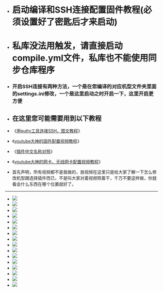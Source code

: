 - # 启动编译和SSH连接配置固件教程(必须设置好了密匙后才来启动)
- # 私库没法用触发，请直接启动compile.yml文件，私库也不能使用同步仓库程序

- ### 开启SSH连接有两种方法，一个是在您编译的对应机型文件夹里面的settings.ini修改，一个是这里启动之时开启一下，这里开启更方便

- ## 在这里您可能需要用到以下教程
- 《[用putty工具连接SSH，图文教程](https://github.com/danshui-git/shuoming/blob/master/3SSH%E8%BF%9E%E6%8E%A5%E8%AF%B4%E6%98%8E.md)》
- 《[youtube大神的固件配置视频教程](https://www.youtube.com/watch?v=jEE_J6-4E3Y&t=24s)》
- 《[插件中文名称对照](https://github.com/danshui-git/shuoming/blob/master/%E5%90%8D%E7%A7%B0.md)》
- 《[youtube大神的网卡、无线网卡配置视频教程](https://www.youtube.com/watch?v=X9v6Nd3wxkk)》

- 首先声明，所有视频都不是我做的，放视频在这里只是给大家了解一下怎么修改机型跟选择插件而已，不是叫大家对着视频照着干，千万不要这样做，你就看会什么东西在哪个位置就好了。

---
- <img src="https://github.com/danshui-git/shuoming/blob/master/doc/xinqi0.png" />
- <img src="https://github.com/danshui-git/shuoming/blob/master/doc/xinqi1.png" />
- <img src="https://github.com/danshui-git/shuoming/blob/master/doc/xinqi2.png" />
- <img src="https://github.com/danshui-git/shuoming/blob/master/doc/xinqi3.png" />
- <img src="https://github.com/danshui-git/shuoming/blob/master/doc/xinqi4.png" />
- <img src="https://github.com/danshui-git/shuoming/blob/master/doc/xinqi5.png" />
- <img src="https://github.com/danshui-git/shuoming/blob/master/doc/xinqi6.png" />
- <img src="https://github.com/danshui-git/shuoming/blob/master/doc/xinqi7.png" />
- <img src="https://github.com/danshui-git/shuoming/blob/master/doc/xinqi8.png" />
- <img src="https://github.com/danshui-git/shuoming/blob/master/doc/xinqi111.png" />
- <img src="https://github.com/danshui-git/shuoming/blob/master/doc/xinqi9.png" />
- <img src="https://github.com/danshui-git/shuoming/blob/master/doc/xinqi10.png" />
- <img src="https://github.com/danshui-git/shuoming/blob/master/doc/xinqi11.png" />
- <img src="https://github.com/danshui-git/shuoming/blob/master/doc/xinqi12.png" />
- <img src="https://github.com/danshui-git/shuoming/blob/master/doc/xinqi13.png" />
- <img src="https://github.com/danshui-git/shuoming/blob/master/doc/xinqi14.png" />
